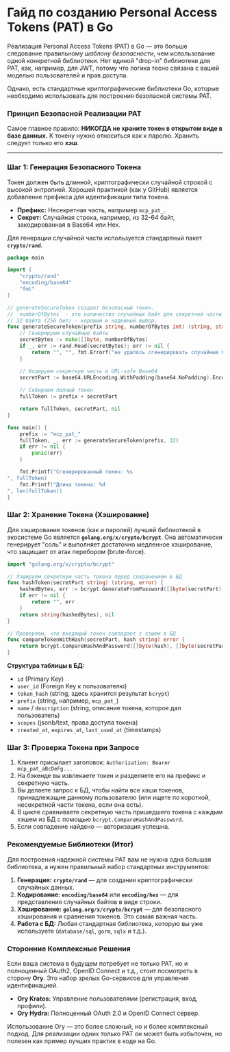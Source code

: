 # Гайд по созданию Personal Access Tokens (PAT) в Go

Реализация Personal Access Tokens (PAT) в Go — это больше следование правильному *шаблону безопасности*, чем использование одной конкретной библиотеки. Нет единой "drop-in" библиотеки для PAT, как, например, для JWT, потому что логика тесно связана с вашей моделью пользователей и прав доступа.

Однако, есть стандартные криптографические библиотеки Go, которые необходимо использовать для построения безопасной системы PAT.

### Принцип Безопасной Реализации PAT

Самое главное правило: **НИКОГДА не храните токен в открытом виде в базе данных.** К токену нужно относиться как к паролю. Хранить следует только его **хэш**.

---

### Шаг 1: Генерация Безопасного Токена

Токен должен быть длинной, криптографически случайной строкой с высокой энтропией. Хорошей практикой (как у GitHub) является добавление префикса для идентификации типа токена.

*   **Префикс:** Несекретная часть, например `mcp_pat_`.
*   **Секрет:** Случайная строка, например, из 32-64 байт, закодированная в Base64 или Hex.

Для генерации случайной части используется стандартный пакет **`crypto/rand`**.

```go
package main

import (
	"crypto/rand"
	"encoding/base64"
	"fmt"
)

// generateSecureToken создает безопасный токен.
// `numberOfBytes` - это количество случайных байт для секретной части.
// 32 байта (256 бит) - хороший и надежный выбор.
func generateSecureToken(prefix string, numberOfBytes int) (string, string, error) {
	// Генерируем случайные байты
	secretBytes := make([]byte, numberOfBytes)
	if _, err := rand.Read(secretBytes); err != nil {
		return "", "", fmt.Errorf("не удалось сгенерировать случайные байты: %w", err)
	}

	// Кодируем секретную часть в URL-safe Base64
	secretPart := base64.URLEncoding.WithPadding(base64.NoPadding).EncodeToString(secretBytes)
	
	// Собираем полный токен
	fullToken := prefix + secretPart

	return fullToken, secretPart, nil
}

func main() {
	prefix := "mcp_pat_"
	fullToken, _, err := generateSecureToken(prefix, 32)
	if err != nil {
		panic(err)
	}

	fmt.Printf("Сгенерированный токен: %s
", fullToken)
	fmt.Printf("Длина токена: %d
", len(fullToken))
}
```

### Шаг 2: Хранение Токена (Хэширование)

Для хэширования токенов (как и паролей) лучшей библиотекой в экосистеме Go является **`golang.org/x/crypto/bcrypt`**. Она автоматически генерирует "соль" и выполняет достаточно медленное хэширование, что защищает от атак перебором (brute-force).

```go
import "golang.org/x/crypto/bcrypt"

// Хэшируем секретную часть токена перед сохранением в БД
func hashToken(secretPart string) (string, error) {
    hashedBytes, err := bcrypt.GenerateFromPassword([]byte(secretPart), bcrypt.DefaultCost)
    if err != nil {
        return "", err
    }
    return string(hashedBytes), nil
}

// Проверяем, что входящий токен совпадает с хэшем в БД
func compareTokenWithHash(secretPart, hash string) error {
    return bcrypt.CompareHashAndPassword([]byte(hash), []byte(secretPart))
}
```

**Структура таблицы в БД:**
*   `id` (Primary Key)
*   `user_id` (Foreign Key к пользователю)
*   `token_hash` (string, здесь хранится результат `bcrypt`)
*   `prefix` (string, например, `mcp_pat_`)
*   `name` / `description` (string, описание токена, которое дал пользователь)
*   `scopes` (jsonb/text, права доступа токена)
*   `created_at`, `expires_at`, `last_used_at` (timestamps)

### Шаг 3: Проверка Токена при Запросе

1.  Клиент присылает заголовок: `Authorization: Bearer mcp_pat_aBcDeFg...`
2.  На бэкенде вы извлекаете токен и разделяете его на префикс и секретную часть.
3.  Вы делаете запрос к БД, чтобы найти все хэши токенов, принадлежащие данному пользователю (или ищете по короткой, несекретной части токена, если она есть).
4.  В цикле сравниваете секретную часть пришедшего токена с каждым хэшем из БД с помощью `bcrypt.CompareHashAndPassword`.
5.  Если совпадение найдено — авторизация успешна.

### Рекомендуемые Библиотеки (Итог)

Для построения надежной системы PAT вам не нужна одна большая библиотека, а нужен правильный набор стандартных инструментов:

1.  **Генерация:** **`crypto/rand`** — для создания криптографически случайных данных.
2.  **Кодирование:** **`encoding/base64`** или **`encoding/hex`** — для представления случайных байтов в виде строки.
3.  **Хэширование:** **`golang.org/x/crypto/bcrypt`** — для безопасного хэширования и сравнения токенов. Это самая важная часть.
4.  **Работа с БД:** Любая стандартная библиотека, которую вы уже используете (`database/sql`, `gorm`, `sqlx` и т.д.).

### Сторонние Комплексные Решения

Если ваша система в будущем потребует не только PAT, но и полноценный OAuth2, OpenID Connect и т.д., стоит посмотреть в сторону **Ory**. Это набор зрелых Go-сервисов для управления идентификацией.

*   **Ory Kratos:** Управление пользователями (регистрация, вход, профили).
*   **Ory Hydra:** Полноценный OAuth 2.0 и OpenID Connect сервер.

Использование Ory — это более сложный, но и более комплексный подход. Для реализации одних только PAT он может быть избыточен, но полезен как пример лучших практик в коде на Go.
